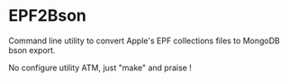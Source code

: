 EPF2Bson
========

Command line utility to convert Apple's EPF collections files to MongoDB bson export.


No configure utility ATM, just "make" and praise !

